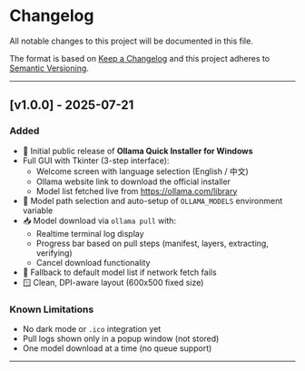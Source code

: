 # Changelog

All notable changes to this project will be documented in this file.

The format is based on [Keep a Changelog](https://keepachangelog.com/en/1.0.0/)
and this project adheres to [Semantic Versioning](https://semver.org/spec/v2.0.0.html).

---

## [v1.0.0] - 2025-07-21

### Added
- 🎉 Initial public release of **Ollama Quick Installer for Windows**
- Full GUI with Tkinter (3-step interface):
  - Welcome screen with language selection (English / 中文)
  - Ollama website link to download the official installer
  - Model list fetched live from https://ollama.com/library
- 📂 Model path selection and auto-setup of `OLLAMA_MODELS` environment variable
- 📥 Model download via `ollama pull` with:
  - Realtime terminal log display
  - Progress bar based on pull steps (manifest, layers, extracting, verifying)
  - Cancel download functionality
- 🧩 Fallback to default model list if network fetch fails
- 🪟 Clean, DPI-aware layout (600x500 fixed size)

### Known Limitations
- No dark mode or `.ico` integration yet
- Pull logs shown only in a popup window (not stored)
- One model download at a time (no queue support)

---

